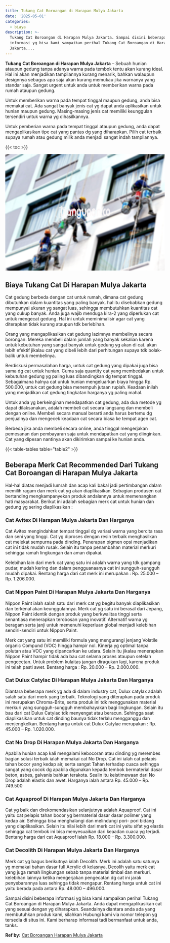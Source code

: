 ```yaml
---
title: Tukang Cat Boroangan di Harapan Mulya Jakarta
date: '2025-05-01'
categories:
  - biaya
description: >-
  Tukang Cat Boroangan di Harapan Mulya Jakarta. Sampai disini beberapa
  informasi yg bisa kami sampaikan perihal Tukang Cat Boroangan di Harapan Mulya
  Jakarta....
---
```


**Tukang Cat Boroangan di Harapan Mulya Jakarta** – Sebuah hunian ataupun gedung tanpa adanya warna pada tembok tentu akan kurang ideal. Hal ini akan menjadikan tampilannya kurang menarik, bahkan walaupun designnya sebagus apa saja akan kurang memukau jika warnanya yang standar saja. Sangat urgent untuk anda untuk memberikan warna pada rumah ataupun gedung.

Untuk memberikan warna pada tempat tinggal maupun gedung, anda bisa memakai cat. Ada sangat banyak jenis cat yg dapat anda aplikasikan untuk hunian maupun gedung. Masing-masing jenis cat memiliki keunggulan tersendiri untuk warna yg dihasilkannya.

Untuk pemberian warna pada tempat tinggal ataupun gedung, anda dapat mengaplikasikan tipe cat yang pantas dg yang diharapkan. Pilih cat terbaik supaya rumah atau gedung milik anda menjadi sangat indah tampilannya.

{{< toc >}}

![Tukang Cat Boroangan di Harapan Mulya Jakarta](/images/jasa-cat-murah07.png)

## Biaya Tukang Cat Di Harapan Mulya Jakarta

Cat gedung berbeda dengan cat untuk rumah, dimana cat gedung dibutuhkan dalam kuantitas yang paling banyak. hal itu disebabkan gedung mempunyai ukuran yg sangat luas, sehingga membutuhkan kuantitas cat yang cukup banyak. Anda juga wajib menduga kira-2 yang diperlukan cat untuk mengecat gedung. Hal ini untuk meminimalisir agar cat yang diterapkan tidak kurang ataupun tdk berlebihan.

Orang yang mengaplikasikan cat gedung lazimnya membelinya secara borongan. Mereka membeli dalam jumlah yang banyak sekalian karena untuk kebutuhan yang sangat banyak untuk gedung yg akan di cat. akan lebih efektif jikalau cat yang dibeli lebih dari perhitungan supaya tdk bolak-balik untuk membelinya.

Berdiskusi permasalahan harga, untuk cat gedung yang dipakai juga bisa sama dg cat untuk hunian. Cuma saja quantity cat yang membedakan untuk kebutuhan gedung yg paling luas dibandingkan dg tempat tinggal. Sebagaimana halnya cat untuk hunian mengeluarkan biaya hingga Rp. 500.000, untuk cat gedung bisa menempuh jutaan rupiah. Keadaan inilah yang menjadikan cat gedung tingkatan harganya yg paling mahal.

Untuk anda yg berkeinginan mendapatkan cat gedung, ada dua metode yg dapat dilaksanakan, adalah membeli cat secara langsung dan membeli dengan online. Membeli secara manual berarti anda harus bertemu dg penjualnya dan mengecek keadaan cat secara biasa ke tempat agen cat.

Berbeda jika anda membeli secara online, anda tinggal mengerjakan pemesanan dan pembayaran saja untuk mendapatkan cat yang diinginkan. Cat yang dipesan nantinya akan dikirimkan sampai ke hunian anda.

{{< table-tables table="table2" >}}

## Beberapa Merk Cat Recommended Dari Tukang Cat Boroangan di Harapan Mulya Jakarta

Hal-hal diatas menjadi lumrah dan acap kali bakal jadi pertimbangan dalam memilih ragam dan merk cat yg akan diaplikasikan. Sebagian produsen cat bertanding mengkampanyekan produk andalannya untuk memenangkan hati masyarakat. Berikut ini adalah sebagian merk cat untuk hunian dan gedung yg sering diaplikasikan :

### Cat Avitex Di Harapan Mulya Jakarta Dan Harganya

Cat Avitex mengindahkan tempat tinggal dg variasi warna yang bercita rasa dan seni yang tinggi. Cat yg diproses dengan resin terbaik menghasilkan cat melekat sempurna pada dinding. Penerapan pigmen opsi menjadikan cat ini tidak mudah rusak. Selain itu tanpa penambahan material merkuri sehingga ramah lingkungan dan aman dipakai.

Kelebihan lain dari merk cat yang satu ini adalah warna yang tdk gampang pudar, mudah kering dan dalam pengguanaanya cat ini sungguh-sungguh mudah dipakai. Rentang harga dari cat merk ini merupakan : Rp. 25.000 – Rp. 1.206.000.

### Cat Nippon Paint Di Harapan Mulya Jakarta Dan Harganya

Nippon Paint ialah salah satu dari merk cat yg begitu banyak diaplikasikan dan terkenal akan keunggulannya. Merk cat yg satu ini berasal dari Jepang, Nippon Paint identik dengan produk yang berkwalitas tinggi serta senantiasa menerapkan terobosan yang inovatif. Alternatif warna yg beragam serta janji untuk memenuhi keperluan global menjadi kelebihan sendiri-sendiri untuk Nippon Paint.

Merk cat yang satu ini memiliki formula yang mengurangi jenjang Volatile organic Compund (VOC) hingga hampir nol. Kinerja yg optimal tanpa polutan atau VOC yang dipancarkan ke udara. Selain itu jikalau menerapkan Nippon Paint hampir tidak ada bau cat selama proses ataupun setelah pengecetan. Untuk problem kulaitas jangan diragukan lagi, karena produk ini telah pasti awet. Bentang harga : Rp. 20.000 – Rp. 2.000.000.

### Cat Dulux Catylac Di Harapan Mulya Jakarta Dan Harganya

Diantara beberapa merk yg ada di dalam industry cat, Dulux catylax adalah salah satu dari merk yang terbaik. Teknologi yang diterapkan pada produk ini merupakan Chroma-Brite, serta produk ini tdk menggunakan material merkuri yang sungguh-sungguh membahayakan bagi lingkungan. Selain itu bau dari cat Dulux Catylac tdk menyengat atau beracun. Sehingga saat diaplikasikan untuk cat dinding baunya tidak terlalu mengganggu dan menjengkelkan. Bentang harga untuk cat Dulux Catylac merupakan : Rp. 45.000 – Rp. 1.020.000.

### Cat No Drop Di Harapan Mulya Jakarta Dan Harganya

Apabila hunian acap kali mengalami kebocoran atau dinding yg merembes bagian solusi terbaik ialah memakai cat No Drop. Cat ini ialah cat pelapis tahan bocor yang kedap air, serta sangat Tahan terhadap cuaca sehingga sangat yang cocok dg apabila digunakan kepada tembok bermaterial dasar beton, asbes, galvanis bahkan terakota. Sealin itu keistimewaan dari No Drop adalah elastis dan awet. Harganya ialah antara Rp. 45.000 – Rp. 749.500

### Cat Aquaproof Di Harapan Mulya Jakarta Dan Harganya

Cat yg baik dan direkomendasikan selanjutnya adalah Aquaproof. Cat ini yaitu cat pelapis tahan bocor yg bermaterial dasar dasar polimer yang kedap air. Sehingga bisa menghalangi dan melindungi pori- pori bidang yang diaplikasikan. Selain itu nilai lebih dari merk cat ini yaitu sifat yg elastis sehingga cat tembok ini bisa menyesuaikan dari keaadan cuaca yg terjadi. Bentang harga dari cat Aquaproof ialah Rp. 18.000 – Rp. 3.300.000.

### Cat Decolith Di Harapan Mulya Jakarta Dan Harganya

Merk cat yg bagus berikutnya ialah Decolith. Merk ini adalah satu satunya yg memakai bahan dasar full Acrylic di kelasnya. Decolih yaitu merk cat yang juga ramah lingkungan sebab tanpa material timbal dan merkuri. kelebihan lainnya ketika mengerjakan pengecatan dg cat ini jarak penyebarannya luas sehingga tidak mengapur. Rentang harga untuk cat ini yaitu berada pada antara Rp. 48.000 – 496.000.

Sampai disini beberapa informasi yg bisa kami sampaikan perihal Tukang Cat Boroangan di Harapan Mulya Jakarta. Anda dapat mengaplikasikan cat yang sesuai dengan yg diharapkan. Seandainya diantara anda ada yang membutuhkan produk kami, silahkan Hubungi kami via nomor telepon yg tersedia di situs ini. Kami berharap informasi tadi bermanfaat untuk anda, tanks.

**Ref by:** [Cat Boroangan Harapan Mulya Jakarta](https://id.wikipedia.org/wiki/Cat)

